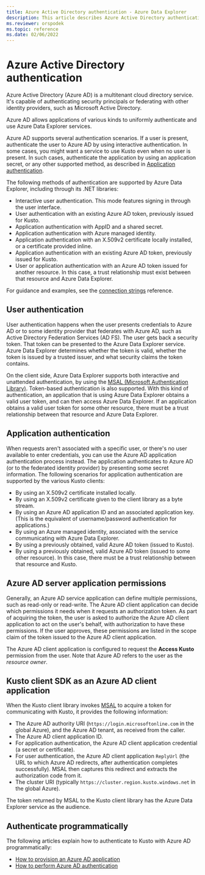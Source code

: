 ```yaml
---
title: Azure Active Directory authentication - Azure Data Explorer
description: This article describes Azure Active Directory authentication in Azure Data Explorer.
ms.reviewer: orspodek
ms.topic: reference
ms.date: 02/06/2022
---
```

# Azure Active Directory authentication

Azure Active Directory (Azure AD) is a multitenant cloud directory service. It's capable of authenticating security principals or federating with other identity providers, such as Microsoft Active Directory.

Azure AD allows applications of various kinds to uniformly authenticate and use Azure Data Explorer services.

Azure AD supports several authentication scenarios. If a user is present, authenticate the user to Azure AD by using interactive authentication. In some cases, you might want a service to use Kusto even when no user is present. In such cases, authenticate the application by using an application secret, or any other supported method, as described in [Application authentication](#application-authentication).

The following methods of authentication are supported by Azure Data Explorer, including through its .NET libraries:

* Interactive user authentication. This mode features signing in through the user interface.
* User authentication with an existing Azure AD token, previously issued for Kusto.
* Application authentication with AppID and a shared secret.
* Application authentication with Azure managed identity.
* Application authentication with an X.509v2 certificate locally installed, or a certificate provided inline.
* Application authentication with an existing Azure AD token, previously issued for Kusto.
* User or application authentication with an Azure AD token issued for another resource. In this case, a trust relationship must exist between that resource and Azure Data Explorer.

For guidance and examples, see the [connection strings](../api/connection-strings/kusto.md) reference.

## User authentication

User authentication happens when the user presents credentials to Azure AD or to some identity provider that federates with Azure AD, such as Active Directory Federation Services (AD FS). The user gets back a security token. That token can be presented to the Azure Data Explorer service. Azure Data Explorer determines whether the token is valid, whether the token is issued by a trusted issuer, and what security claims the token contains.

On the client side, Azure Data Explorer supports both interactive and unattended authentication, by using the [MSAL (Microsoft Authentication Library)](/azure/active-directory/develop/msal-overview). Token-based authentication is also supported. With this kind of authentication, an application that is using Azure Data Explorer obtains a valid user token, and can then access Azure Data Explorer. If an application obtains a valid user token for some other resource, there must be a trust relationship between that resource and Azure Data Explorer.

## Application authentication

When requests aren't associated with a specific user, or there's no user available to enter
credentials, you can use the Azure AD application authentication process instead. The application authenticates to Azure AD (or to the federated identity provider) by presenting some secret information. The following scenarios for application authentication are supported by the various Kusto clients:

* By using an X.509v2 certificate installed locally.
* By using an X.509v2 certificate given to the client library as a byte stream.
* By using an Azure AD application ID and an associated application key. (This is the equivalent of username/password authentication for applications.)
* By using an Azure managed identity, associated with the service communicating with Azure Data Explorer.
* By using a previously obtained, valid Azure AD token (issued to Kusto).
* By using a previously obtained, valid Azure AD token (issued to some other resource). In this case, there must be a trust relationship between that resource and Kusto.

## Azure AD server application permissions

Generally, an Azure AD service application can define multiple permissions, such as read-only or read-write. The Azure AD client application can decide which permissions it needs when it requests an authorization token. As part of acquiring the token, the user is asked to authorize the Azure AD client application to act on the user's behalf, with authorization to have these permissions. If the user approves, these permissions are listed in the scope claim of the token issued to the Azure AD client application.

The Azure AD client application is configured to request the **Access Kusto** permission from the user. Note that Azure AD refers to the user as the *resource owner*.

## Kusto client SDK as an Azure AD client application

When the Kusto client library invokes [MSAL](/azure/active-directory/develop/msal-overview) to acquire a token for communicating with Kusto, it provides the following information:

- The Azure AD authority URI (`https://login.microsoftonline.com` in the global Azure), and the Azure AD tenant, as received from the caller.
- The Azure AD client application ID.
- For application authentication, the Azure AD client application credential (a secret or certificate).
- For user authentication, the Azure AD client application `ReplyUrl` (the URL to which Azure AD redirects, after authentication completes successfully). MSAL then captures this redirect and extracts the authorization code from it.
- The cluster URI (typically `https://cluster.region.kusto.windows.net` in the global Azure).

The token returned by MSAL to the Kusto client library has the Azure Data Explorer service as the audience.

## Authenticate programmatically

The following articles explain how to authenticate to Kusto with Azure AD programmatically:

* [How to provision an Azure AD application](../../provision-azure-ad-app.md)
* [How to perform Azure AD authentication](how-to-authenticate-with-aad.md)
